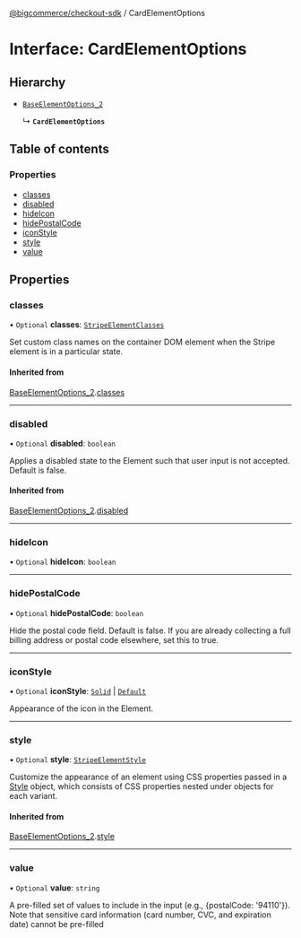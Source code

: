 [@bigcommerce/checkout-sdk](../README.md) / CardElementOptions

# Interface: CardElementOptions

## Hierarchy

- [`BaseElementOptions_2`](BaseElementOptions_2.md)

  ↳ **`CardElementOptions`**

## Table of contents

### Properties

- [classes](CardElementOptions.md#classes)
- [disabled](CardElementOptions.md#disabled)
- [hideIcon](CardElementOptions.md#hideicon)
- [hidePostalCode](CardElementOptions.md#hidepostalcode)
- [iconStyle](CardElementOptions.md#iconstyle)
- [style](CardElementOptions.md#style)
- [value](CardElementOptions.md#value)

## Properties

### classes

• `Optional` **classes**: [`StripeElementClasses`](StripeElementClasses.md)

Set custom class names on the container DOM element when the Stripe element is in a particular state.

#### Inherited from

[BaseElementOptions_2](BaseElementOptions_2.md).[classes](BaseElementOptions_2.md#classes)

___

### disabled

• `Optional` **disabled**: `boolean`

Applies a disabled state to the Element such that user input is not accepted. Default is false.

#### Inherited from

[BaseElementOptions_2](BaseElementOptions_2.md).[disabled](BaseElementOptions_2.md#disabled)

___

### hideIcon

• `Optional` **hideIcon**: `boolean`

___

### hidePostalCode

• `Optional` **hidePostalCode**: `boolean`

Hide the postal code field. Default is false. If you are already collecting a
full billing address or postal code elsewhere, set this to true.

___

### iconStyle

• `Optional` **iconStyle**: [`Solid`](../enums/IconStyle.md#solid) \| [`Default`](../enums/IconStyle.md#default)

Appearance of the icon in the Element.

___

### style

• `Optional` **style**: [`StripeElementStyle`](StripeElementStyle.md)

Customize the appearance of an element using CSS properties passed in a [Style](https://stripe.com/docs/js/appendix/style) object,
which consists of CSS properties nested under objects for each variant.

#### Inherited from

[BaseElementOptions_2](BaseElementOptions_2.md).[style](BaseElementOptions_2.md#style)

___

### value

• `Optional` **value**: `string`

A pre-filled set of values to include in the input (e.g., {postalCode: '94110'}).
Note that sensitive card information (card number, CVC, and expiration date)
cannot be pre-filled

